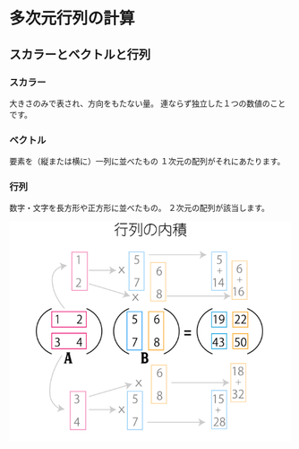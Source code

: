 # 多次元行列の計算
## スカラーとベクトルと行列
### スカラー
大きさのみで表され、方向をもたない量。
連ならず独立した１つの数値のことです。

### ベクトル
要素を（縦または横に）一列に並べたもの
１次元の配列がそれにあたります。

### 行列
数字・文字を長方形や正方形に並べたもの。
２次元の配列が該当します。

![matrix1](matrix1.png)


